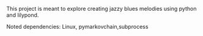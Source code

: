 This project is meant to explore creating jazzy blues melodies using python and lilypond.

Noted dependencies: Linux, pymarkovchain,subprocess
